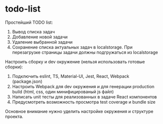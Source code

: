 # todo-list
Простейший TODO list:
1. Вывод списка задач
2. Добавление новой задачи
3. Удаление выбранной задачи
4. Сохранение  списка актуальных задач в localstorage. При перезагрузке страницы задачи должны подгружаться из localstorage
   
Настроить сборку и dev  окружение (нельзя использовать готовые сборки):
1. Подключить eslint, TS, Material-UI, Jest, React, Webpack (package.json) 
2. Настроить Webpack для dev окружения и для генерации production build (html, css,  один минифицированый js файл)
3. Написать unit тесты для реализованных в задаче React компонентов
4. Предусмотреть возможность просмотра test coverage и bundle size

Основное внимание нужно уделить настройке окружения и структуре проекта.